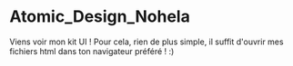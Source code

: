 # Atomic_Design_Nohela
Viens voir mon kit UI !
Pour cela, rien de plus simple, il suffit d'ouvrir mes fichiers html dans ton navigateur préféré ! :)
